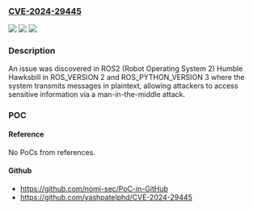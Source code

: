 ### [CVE-2024-29445](https://cve.mitre.org/cgi-bin/cvename.cgi?name=CVE-2024-29445)
![](https://img.shields.io/static/v1?label=Product&message=n%2Fa&color=blue)
![](https://img.shields.io/static/v1?label=Version&message=n%2Fa&color=blue)
![](https://img.shields.io/static/v1?label=Vulnerability&message=n%2Fa&color=brighgreen)

### Description

An issue was discovered in ROS2 (Robot Operating System 2) Humble Hawksbill in ROS_VERSION 2 and ROS_PYTHON_VERSION 3 where the system transmits messages in plaintext, allowing attackers to access sensitive information via a man-in-the-middle attack.

### POC

#### Reference
No PoCs from references.

#### Github
- https://github.com/nomi-sec/PoC-in-GitHub
- https://github.com/yashpatelphd/CVE-2024-29445

